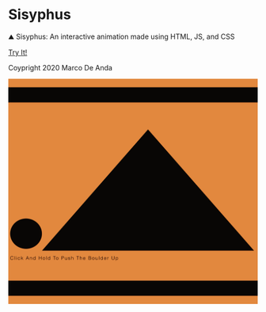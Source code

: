 # Sisyphus
⛰️ Sisyphus: An interactive animation made using HTML, JS, and CSS

<a href="https://marcodeanda.github.io/sisyphus" target="_blank">Try It!</a>

Coypright 2020 Marco De Anda

![alt text](https://github.com/marcodeanda/sisyphus/blob/marcodeanda-interactive-animation/sisyphus.gif?raw=true)
